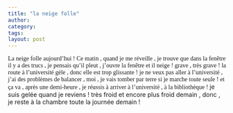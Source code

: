 ```yaml
---
title: "la neige folle"
author:
category: 
tags: 
layout: post
---
```

<font face="Times New Roman">La neige folle aujourd’hui ! </font><font face="Times New Roman">Ce matin , quand je me réveille , je trouve que dans la fenêtre il y a des trucs , je pensais qu’il pleut , j’ouvre la fenêtre et il neige ! grave , très grave ! </font><font face="Times New Roman">la route à l’université gèle , donc elle est trop glissante ! je ne veux pas aller à l’université , j’ai des problèmes de balancer , moi , je vais tomber par terre si je marche toute seule ! et ça va , après une demi-heure , je réussis à arriver à l’université , à la bibliothèque ! </font>je suis gelée quand je reviens ! très froid et encore plus froid demain , donc , je reste à la chambre toute la journée demain ! 

